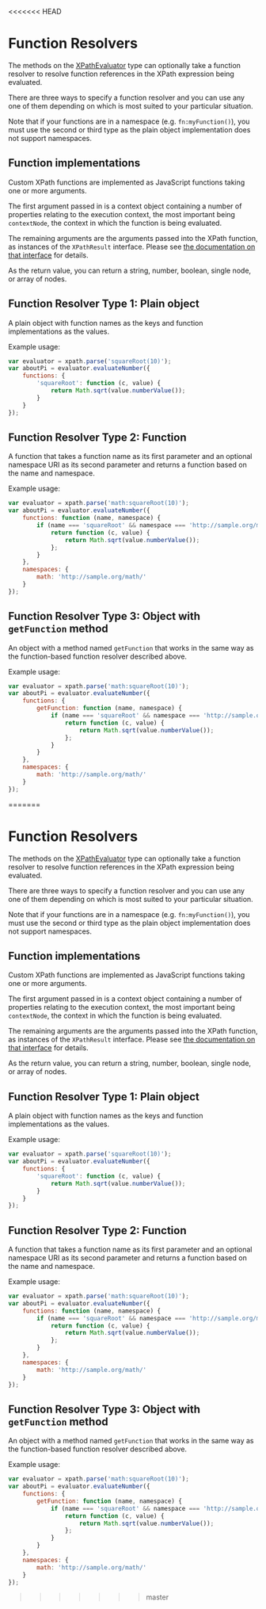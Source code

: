 <<<<<<< HEAD
# Function Resolvers

The methods on the [XPathEvaluator](XPathEvaluator.md) type can optionally take a function resolver to resolve 
function references in the XPath expression being evaluated.

There are three ways to specify a function resolver and you can use any one of them depending on which is 
most suited to your particular situation.

Note that if your functions are in a namespace (e.g. `fn:myFunction()`), you must use the second or third 
type as the plain object implementation does not support namespaces.

## Function implementations

Custom XPath functions are implemented as JavaScript functions taking one or more arguments.

The first argument passed in is a context object containing a number of properties relating to the execution context, 
the most important being `contextNode`, the context in which the function is being evaluated.

The remaining arguments are the arguments passed into the XPath function, as instances of the `XPathResult` interface.
Please see [the documentation on that interface](XPathResult.md) for details.

As the return value, you can return a string, number, boolean, single node, or array of nodes.

## Function Resolver Type 1: Plain object

A plain object with function names as the keys and function implementations as the values.


Example usage:

```js
var evaluator = xpath.parse('squareRoot(10)');
var aboutPi = evaluator.evaluateNumber({
    functions: {
        'squareRoot': function (c, value) {
            return Math.sqrt(value.numberValue());
        }
    }
});
```

## Function Resolver Type 2: Function

A function that takes a function name as its first parameter and an optional namespace URI as its second parameter 
and returns a function based on the name and namespace.

Example usage:

```js
var evaluator = xpath.parse('math:squareRoot(10)');
var aboutPi = evaluator.evaluateNumber({
    functions: function (name, namespace) {
        if (name === 'squareRoot' && namespace === 'http://sample.org/math/') {
            return function (c, value) {
                return Math.sqrt(value.numberValue());
            };
        }
    },
    namespaces: {
        math: 'http://sample.org/math/'
    }
});
```

## Function Resolver Type 3: Object with `getFunction` method

An object with a method named `getFunction` that works in the same way as the function-based function resolver 
described above.

Example usage:

```js
var evaluator = xpath.parse('math:squareRoot(10)');
var aboutPi = evaluator.evaluateNumber({
    functions: {
        getFunction: function (name, namespace) {
            if (name === 'squareRoot' && namespace === 'http://sample.org/math/') {
                return function (c, value) {
                    return Math.sqrt(value.numberValue());
                };
            }
        }
    },
    namespaces: {
        math: 'http://sample.org/math/'
    }
});
```
=======
# Function Resolvers

The methods on the [XPathEvaluator](XPathEvaluator.md) type can optionally take a function resolver to resolve 
function references in the XPath expression being evaluated.

There are three ways to specify a function resolver and you can use any one of them depending on which is 
most suited to your particular situation.

Note that if your functions are in a namespace (e.g. `fn:myFunction()`), you must use the second or third 
type as the plain object implementation does not support namespaces.

## Function implementations

Custom XPath functions are implemented as JavaScript functions taking one or more arguments.

The first argument passed in is a context object containing a number of properties relating to the execution context, 
the most important being `contextNode`, the context in which the function is being evaluated.

The remaining arguments are the arguments passed into the XPath function, as instances of the `XPathResult` interface.
Please see [the documentation on that interface](XPathResult.md) for details.

As the return value, you can return a string, number, boolean, single node, or array of nodes.

## Function Resolver Type 1: Plain object

A plain object with function names as the keys and function implementations as the values.


Example usage:

```js
var evaluator = xpath.parse('squareRoot(10)');
var aboutPi = evaluator.evaluateNumber({
    functions: {
        'squareRoot': function (c, value) {
            return Math.sqrt(value.numberValue());
        }
    }
});
```

## Function Resolver Type 2: Function

A function that takes a function name as its first parameter and an optional namespace URI as its second parameter 
and returns a function based on the name and namespace.

Example usage:

```js
var evaluator = xpath.parse('math:squareRoot(10)');
var aboutPi = evaluator.evaluateNumber({
    functions: function (name, namespace) {
        if (name === 'squareRoot' && namespace === 'http://sample.org/math/') {
            return function (c, value) {
                return Math.sqrt(value.numberValue());
            };
        }
    },
    namespaces: {
        math: 'http://sample.org/math/'
    }
});
```

## Function Resolver Type 3: Object with `getFunction` method

An object with a method named `getFunction` that works in the same way as the function-based function resolver 
described above.

Example usage:

```js
var evaluator = xpath.parse('math:squareRoot(10)');
var aboutPi = evaluator.evaluateNumber({
    functions: {
        getFunction: function (name, namespace) {
            if (name === 'squareRoot' && namespace === 'http://sample.org/math/') {
                return function (c, value) {
                    return Math.sqrt(value.numberValue());
                };
            }
        }
    },
    namespaces: {
        math: 'http://sample.org/math/'
    }
});
```
>>>>>>> master
